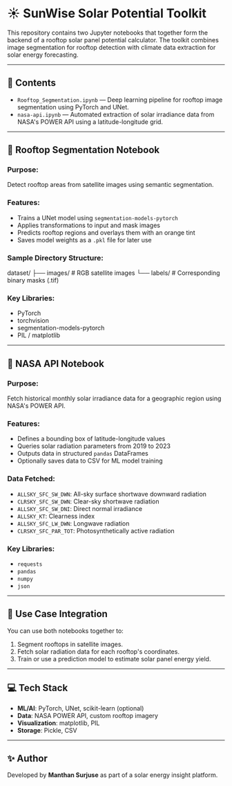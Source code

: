 # ☀️ SunWise Solar Potential Toolkit

This repository contains two Jupyter notebooks that together form the backend of a rooftop solar panel potential calculator. The toolkit combines image segmentation for rooftop detection with climate data extraction for solar energy forecasting.

---

## 📁 Contents

- `Rooftop_Segmentation.ipynb` — Deep learning pipeline for rooftop image segmentation using PyTorch and UNet.
- `nasa-api.ipynb` — Automated extraction of solar irradiance data from NASA's POWER API using a latitude-longitude grid.

---

## 🧠 Rooftop Segmentation Notebook

### Purpose:
Detect rooftop areas from satellite images using semantic segmentation.

### Features:
- Trains a UNet model using `segmentation-models-pytorch`
- Applies transformations to input and mask images
- Predicts rooftop regions and overlays them with an orange tint
- Saves model weights as a `.pkl` file for later use

### Sample Directory Structure:

dataset/ ├── images/ # RGB satellite images └── labels/ # Corresponding binary masks (.tif)


### Key Libraries:
- PyTorch
- torchvision
- segmentation-models-pytorch
- PIL / matplotlib

---

## 🔭 NASA API Notebook

### Purpose:
Fetch historical monthly solar irradiance data for a geographic region using NASA's POWER API.

### Features:
- Defines a bounding box of latitude-longitude values
- Queries solar radiation parameters from 2019 to 2023
- Outputs data in structured `pandas` DataFrames
- Optionally saves data to CSV for ML model training

### Data Fetched:
- `ALLSKY_SFC_SW_DWN`: All-sky surface shortwave downward radiation
- `CLRSKY_SFC_SW_DWN`: Clear-sky shortwave radiation
- `ALLSKY_SFC_SW_DNI`: Direct normal irradiance
- `ALLSKY_KT`: Clearness index
- `ALLSKY_SFC_LW_DWN`: Longwave radiation
- `CLRSKY_SFC_PAR_TOT`: Photosynthetically active radiation

### Key Libraries:
- `requests`
- `pandas`
- `numpy`
- `json`

---

## 🧪 Use Case Integration

You can use both notebooks together to:

1. Segment rooftops in satellite images.
2. Fetch solar radiation data for each rooftop's coordinates.
3. Train or use a prediction model to estimate solar panel energy yield.

---

## 💻 Tech Stack

- **ML/AI**: PyTorch, UNet, scikit-learn (optional)
- **Data**: NASA POWER API, custom rooftop imagery
- **Visualization**: matplotlib, PIL
- **Storage**: Pickle, CSV

---

## ✨ Author

Developed by **Manthan Surjuse** as part of a solar energy insight platform.

